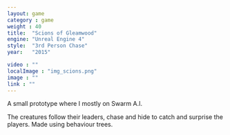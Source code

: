```yaml
---
layout: game
category : game
weight : 40
title:  "Scions of Gleamwood"
engine: "Unreal Engine 4"
style:  "3rd Person Chase"
year:   "2015"

video : ""
localImage : "img_scions.png"
image : ""
link : ""
---
```

A small prototype where I mostly on Swarm A.I.

The creatures follow their leaders, chase and hide to catch and surprise the players. Made using behaviour trees.
